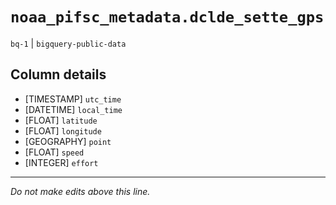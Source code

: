 # `noaa_pifsc_metadata.dclde_sette_gps`
`bq-1` | `bigquery-public-data`

## Column details
* [TIMESTAMP] `utc_time`
* [DATETIME]  `local_time`
* [FLOAT]     `latitude`
* [FLOAT]     `longitude`
* [GEOGRAPHY] `point`
* [FLOAT]     `speed`
* [INTEGER]   `effort`

-------------------------------------------------------------------------------
*Do not make edits above this line.*

